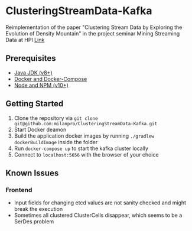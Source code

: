 # ClusteringStreamData-Kafka

Reimplementation of the paper "Clustering Stream Data by Exploring the Evolution of Density Mountain" in the project seminar Mining Streaming Data at HPI [Link](https://arxiv.org/abs/1710.00867)

## Prerequisites

- [Java JDK (v8+)](https://www.oracle.com/technetwork/java/javase/downloads/index.html)
- [Docker and Docker-Compose](https://www.docker.com/get-started)
- [Node and NPM (v10+)](https://www.npmjs.com/get-npm)

## Getting Started

1. Clone the repository via `git clone git@github.com:milanpro/ClusteringStreamData-Kafka.git`
2. Start Docker deamon
3. Build the application docker images by running `./gradlew dockerBuildImage` inside the folder
4. Run `docker-compose up` to start the kafka cluster locally
5. Connect to `localhost:5656` with the browser of your choice

## Known Issues

### Frontend

- Input fields for changing etcd values are not sanity checked and might break the execution
- Sometimes all clustered ClusterCells disappear, which seems to be a SerDes problem
